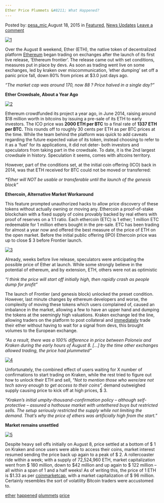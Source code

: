 ```yaml
---
Ether Price Plummets &#8211; What Happened?
---
```

<article class="post-listing post-11294 post type-post status-publish format-standard has-post-thumbnail hentry  tag-ether tag-happened tag-plummets tag-price">
<div class="post-inner">
<span>Posted by: <a href="https://www.deepdotweb.com/author/pesa_mic/" title="">pesa_mic </a></span>
<span>August 18, 2015</span>
<span>in <a href="https://www.deepdotweb.com/category/deepdot-news/" rel="category tag">Featured</a>, <a href="https://www.deepdotweb.com/category/news-updates/" rel="category tag">News Updates</a></span>
<span><a href="https://www.deepdotweb.com/2015/08/18/ether-price-plummets-what-happened/#respond">Leave a comment</a></span>


<p><a href="/imgs/2015/08/11.jpg"><img class="aligncenter size-full wp-image-11295" src="/imgs/2015/08/11.jpg" alt="1" width="809" height="540" srcset="/imgs/2015/08/11.jpg 809w, /imgs/2015/08/11-300x200.jpg 300w, /imgs/2015/08/11-290x195.jpg 290w" sizes="(max-width: 809px) 100vw, 809px" /></a></p>
<p>Over the August 8 weekend, Ether (ETH), the native token of decentralized platform <a href="https://www.deepdotweb.com/2014/08/18/ethereum-making-entire-world-trustless/">Ethereum</a> began trading on exchanges after the launch of its first live release, ‘Ethereum frontier’. The release came out with set conditions, measures put in place by devs. As soon as trading went live on some exchanges, led by kraken over miscommunication, ‘ether dumping’ set off a panic price fall, down 80% from prices at $3.0 just days ago.</p>
<p><em>“The market cap was around 170, now 88 ? Price halved in a single day?”</em></p>
<p><strong>Ether Crowdsale, About a Year Ago</strong></p>
<p><a href="/imgs/2015/08/22.jpg"><img class="aligncenter size-full wp-image-11296" src="/imgs/2015/08/22.jpg" alt="2" width="623" height="353" srcset="/imgs/2015/08/22.jpg 623w, /imgs/2015/08/22-300x170.jpg 300w" sizes="(max-width: 623px) 100vw, 623px" /></a></p>
<p>Ethereum crowdfunded its project a year ago, in June 2014, raising around $18 million worth in bitcoins by issuing a pre-sale of its ETH to early investors. The ICO price was <strong>2000 ETH per BTC</strong> to a final rate of <strong>1337 ETH per BTC.</strong> This rounds off to roughly 30 cents per ETH as per BTC prices at the time. While the team behind the platform was quick to add caveats regarding the future expected value of its token, instead choosing to refer to it as a ‘fuel’ for its applications, it did not deter- both investors and speculators from taking part in the crowdsale. To date, it is the 2nd largest crowdsale in history. Speculation it seems, comes with altcoins territory.</p>
<p>However, part of the conditions set, at the initial coin offering (ICO) back in 2014, was that ETH received for BTC could not be moved or transferred:</p>
<p><strong><em>“</em></strong><em>Ether will NOT be usable or transferable until the launch of the genesis block”</em></p>
<p><strong>Ethercoin, Alternative Market Workaround</strong></p>
<p>This feature prompted unauthorized hacks to allow price discovery of these tokens without actually owning or moving any. Ethercoin a proof-of-stake blockchain with a fixed supply of coins provably backed by real ethers with proof of reserves on a 1:1 ratio. Each ethercoin (ETC) is 1 ether; 1 million ETC redeemable for 1 million ethers bought in the pre-sale. ETC has been trading for almost a year now and offered the best measure of the price of ETH on the open market. Before the initial public offering (IPO) Ethercoin price was up to close $ 3 before Frontier launch.</p>
<p><a href="/imgs/2015/08/32.jpg"><img class="aligncenter size-full wp-image-11297" src="/imgs/2015/08/32.jpg" alt="3" width="669" height="299" srcset="/imgs/2015/08/32.jpg 669w, /imgs/2015/08/32-300x134.jpg 300w" sizes="(max-width: 669px) 100vw, 669px" /></a></p>
<p>Already, weeks before live release, speculators were anticipating the possible price of Ether at launch. While some strongly believe in the potential of ethereum, and by extension, ETH, others were not as optimistic</p>
<p><em>“I think the price will start off initially high, then rapidly crash as people dump for profit”</em></p>
<p>The launch of Frontier (and genesis block) unlocked the preset condition. However, last minute changes by ethereum developers and worse, the complexity of moving these tokens which users complained of, caused an imbalance in the market, allowing a few to have an upper hand and dumping the tokens at the seemingly high valuations. Kraken exchange led the line, allowing traders on the platform to post collateral and <u>immediately</u> trade their ether without having to wait for a signal from devs, this brought volumes to the European exchange.</p>
<p><em>“As a result, there was a 100% difference in price between Poloneix and Kraken during the early hours of August 8. [&#8230;] by the time other exchanges allowed trading, the price had plummeted”</em></p>
<p><a href="/imgs/2015/08/42.jpg"><img class="aligncenter size-full wp-image-11298" src="/imgs/2015/08/42.jpg" alt="4" width="528" height="653" srcset="/imgs/2015/08/42.jpg 528w, /imgs/2015/08/42-243x300.jpg 243w" sizes="(max-width: 528px) 100vw, 528px" /></a></p>
<p>Unfortunately, the combined effect of users waiting for X number of confirmations to start trading on Kraken, while the rest tried to figure out how to unlock their ETH and sell, “<em>Not to mention those who were/are not tech savvy enough to get access to their coins”, </em>demand outweighed supply causing price to kick off at high prices, $ 3.</p>
<p><em>“Kraken&#8217;s initial umpity-thousand-confirmation policy &#8211; although self-protective &#8211; assured a hothouse market with untethered buys but restricted sells. The setup seriously restricted the supply while not limiting the demand. That&#8217;s why the price of ethers was artificially high from the start.”</em></p>
<p><strong>Market remains unsettled</strong></p>
<p><a href="/imgs/2015/08/52.jpg"><img class="aligncenter size-full wp-image-11299" src="/imgs/2015/08/52.jpg" alt="5" width="948" height="314" srcset="/imgs/2015/08/52.jpg 948w, /imgs/2015/08/52-300x99.jpg 300w" sizes="(max-width: 948px) 100vw, 948px" /></a></p>
<p>Despite heavy sell offs initially on August 8, price settled at a bottom of $ 1 on Kraken and once users were able to access their coins, market interest resumed sending the price back up again to a peak of $ 2. A rollercoaster ride within a week; with a supply of 72,524,960 ETH, market capitalization went from $ 180 million, down to $42 million and up again to $ 122 million &#8211; all within a span of 1 and a half weeks! As of writing this, the price of 1 ETH is $1.33 as per <a href="http://coinmarketcap.com/currencies/ethereum/#charts">coinmarketcap</a>, with a market capitalization of $ 96 million. Certainly resembles the sort of volatility Bitcoin traders were accustomed to.</p>
</div>
<a href="https://www.deepdotweb.com/tag/ether/" rel="tag">ether</a> <a href="https://www.deepdotweb.com/tag/happened/" rel="tag">happened</a> <a href="https://www.deepdotweb.com/tag/plummets/" rel="tag">plummets</a> <a href="https://www.deepdotweb.com/tag/price/" rel="tag">price</a></span> <span style="display:none" class="updated">2015-08-18<a href="https://www.deepdotweb.com/author/pesa_mic/" title="Posts by pesa_mic" rel="author">pesa_mic</a></strong></div>
</div>
</article>

